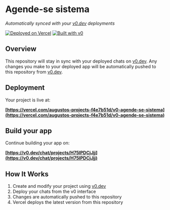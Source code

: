# Agende-se sistema

*Automatically synced with your [v0.dev](https://v0.dev) deployments*

[![Deployed on Vercel](https://img.shields.io/badge/Deployed%20on-Vercel-black?style=for-the-badge&logo=vercel)](https://vercel.com/augustos-projects-f4e7b51d/v0-agende-se-sistema)
[![Built with v0](https://img.shields.io/badge/Built%20with-v0.dev-black?style=for-the-badge)](https://v0.dev/chat/projects/H75IPDCjJjj)

## Overview

This repository will stay in sync with your deployed chats on [v0.dev](https://v0.dev).
Any changes you make to your deployed app will be automatically pushed to this repository from [v0.dev](https://v0.dev).

## Deployment

Your project is live at:

**[https://vercel.com/augustos-projects-f4e7b51d/v0-agende-se-sistema](https://vercel.com/augustos-projects-f4e7b51d/v0-agende-se-sistema)**

## Build your app

Continue building your app on:

**[https://v0.dev/chat/projects/H75IPDCjJjj](https://v0.dev/chat/projects/H75IPDCjJjj)**

## How It Works

1. Create and modify your project using [v0.dev](https://v0.dev)
2. Deploy your chats from the v0 interface
3. Changes are automatically pushed to this repository
4. Vercel deploys the latest version from this repository